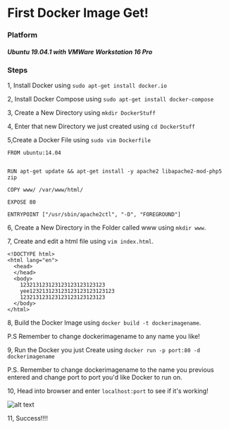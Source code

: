 # First Docker Image Get!

### Platform

##### Ubuntu 19.04.1 with VMWare Workstation 16 Pro 

### Steps

1, Install Docker using `sudo apt-get install docker.io`

2, Install Docker Compose using `sudo apt-get install docker-compose`

3, Create a New Directory using `mkdir DockerStuff`

4, Enter that new Directory we just created using `cd DockerStuff`

5,Create a Docker File using `sudo vim Dockerfile`
```
FROM ubuntu:14.04


RUN apt-get update && apt-get install -y apache2 libapache2-mod-php5 zip

COPY www/ /var/www/html/

EXPOSE 80

ENTRYPOINT ["/usr/sbin/apache2ctl", "-D", "FOREGROUND"]
```

6, Create a New Directory in the Folder called www using `mkdir www`.

7, Create and edit a html file using `vim index.html`.
```
<!DOCTYPE html>
<html lang="en">
  <head>
  </head>
  <body>
	123213123123123123123123123
	yee123213123123123123123123123
	123213123123123123123123123
  </body>
</html>
```
8, Build the Docker Image using `docker build -t dockerimagename`.

P.S Remember to change dockerimagename to any name you like!

9,  Run the Docker you just Create using `docker run -p port:80 -d dockerimagename`

P.S. Remember to change dockerimagename to the name you previous entered and change port to port you'd like Docker to run on.

10, Head into browser and enter `localhost:port` to see if it's working!

![alt text](https://github.com/LunarstarPony/Lunarstar-Project/blob/main/First-Docker-Image/1.png?raw=true)

11, Success!!!!
